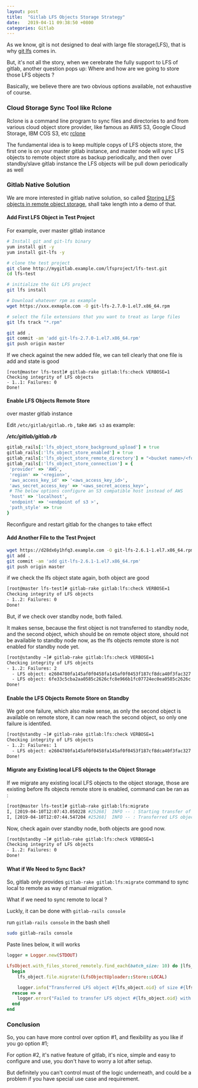```yaml
---
layout: post
title:  "Gitlab LFS Objects Storage Strategy"
date:   2019-04-11 09:38:50 +0800
categories: Gitlab
---
```


As we know, git is not designed to deal with large file storage(LFS), that is why [git lfs][lfs] comes in. 

But, it's not all the story, when we cerebrate the fully support to LFS of gitlab, another question pops up: Where and how are we going to store those LFS objects ? 

Basically, we believe there are two obvious options available, not exhaustive of course.

### Cloud Storage Sync Tool like Rclone

Rclone is a command line program to sync files and directories to and from various cloud object store provider, like famous as AWS S3, Google Cloud Storage, IBM COS S3, etc [rclone][rclone]

The fundamental idea is to keep multiple copys of LFS objects store, the first one is on your master gitlab instance, and master node will sync LFS objects to remote object store as backup periodically, and then over standby/slave gitlab instance the LFS objects will be pull down periodically as well

### Gitlab Native Solution

We are more interested in gitlab native solution, so called [Storing LFS objects in remote object storage][gitlab lfs administration], shall take length into a demo of that.


#### Add First LFS Object in Test Project

For example, over master gitlab instance

```sh
# Install git and git-lfs binary
yum install git -y 
yum install git-lfs -y

# clone the test project
git clone http://mygitlab.example.com/lfsproject/lfs-test.git
cd lfs-test

# initialize the Git LFS project
git lfs install

# Download whatever rpm as example
wget https://xxx.exmaple.com -O git-lfs-2.7.0-1.el7.x86_64.rpm

# select the file extensions that you want to treat as large files
git lfs track "*.rpm"

git add .
git commit -am 'add git-lfs-2.7.0-1.el7.x86_64.rpm'
git push origin master 
```

If we check against the new added file, we can tell clearly that one file is add and state is good
```console
[root@master lfs-test]# gitlab-rake gitlab:lfs:check VERBOSE=1
Checking integrity of LFS objects
- 1..1: Failures: 0
Done!
```


#### Enable LFS Objects Remote Store

over master gitlab instance

Edit `/etc/gitlab/gitlab.rb` , take `AWS s3` as example: 

***/etc/gitlab/gitlab.rb***
```ruby
gitlab_rails[:'lfs_object_store_background_upload'] = true
gitlab_rails[:'lfs_object_store_enabled'] = true
gitlab_rails[:'lfs_object_store_remote_directory'] = "<bucket name>/<folder/key name>"
gitlab_rails[:'lfs_object_store_connection'] = {
 'provider' => 'AWS',
 'region' => '<region>',
 'aws_access_key_id' => '<aws_access_key_id>',
 'aws_secret_access_key' => '<aws_secret_access_key>',
 # The below options configure an S3 compatible host instead of AWS
 'host' => 'localhost',
 'endpoint' => '<endpoint of s3 >',
 'path_style' => true
}
```
Reconfigure and restart gitlab for the changes to take effect
 

#### Add Another File to the Test Project
 
```sh
wget https://d28dx6y1hfq3.example.com -O git-lfs-2.6.1-1.el7.x86_64.rpm
git add .
git commit -am 'add git-lfs-2.6.1-1.el7.x86_64.rpm'
git push origin master 

```

if we check the lfs object state again, both object are good
 
```sh
[root@master lfs-test]# gitlab-rake gitlab:lfs:check VERBOSE=1
Checking integrity of LFS objects
- 1..2: Failures: 0
Done!
```
 
But, if we check over standby node, both failed.
 
It makes sense, because the first object is not transferred to standby node, and the second object, which should be on remote object store, should not be available to standby node now, as the lfs objects remote store is not enabled for standby node yet.
 
```sh
[root@standby ~]# gitlab-rake gitlab:lfs:check VERBOSE=1
Checking integrity of LFS objects
- 1..2: Failures: 2
  - LFS object: e2604780fa145af0f0458fa145af0f0453f187cf8dca40f3fac327: #<Errno::ENOENT: No such file or directory @ rb_sysopen - /var/opt/gitlab/lfs-objects/e2/60/e2604780fa145af0f0458fa145af0f0453f187cf8dca40f3fac327>
  - LFS object: 6fe33c5cba2aa0585c2626cfc8e966b1fc07724ec0ea0585c2626c: #<RuntimeError: Object Storage is not enabled>
Done!
```
 

#### Enable the LFS Objects Remote Store on Standby
 
We got one failure, which also make sense, as only the second object is available on remote store, it can now reach the second object, so only one failure is identifed.
 
```sh
[root@standby ~]# gitlab-rake gitlab:lfs:check VERBOSE=1
Checking integrity of LFS objects
- 1..2: Failures: 1
  - LFS object: e2604780fa145af0f0458fa145af0f0453f187cf8dca40f3fac327: #<Errno::ENOENT: No such file or directory @ rb_sysopen - /var/opt/gitlab/lfs-objects/e2/60/4780fa145af0f0458c221adbb8316c93f187cf8dca40f3fac327e41ca0dd>
Done!
```


#### Migrate any Existing local LFS objects to the Object Storage

If  we migrate any existing local LFS objects to the object storage, those are existing before lfs objects remote store is enabled, command can be ran as :
 
```sh
[root@master lfs-test]# gitlab-rake gitlab:lfs:migrate
I, [2019-04-10T12:07:43.050228 #25268]  INFO -- : Starting transfer of LFS files to object storage
I, [2019-04-10T12:07:44.547204 #25268]  INFO -- : Transferred LFS object e2604780fa145af0f0458fa145af0f0453f187cf8dca40f3fac327 of size 3198212 to object storage
```

Now, check again over standby node, both objects are good now.

```sh
[root@standby ~]# gitlab-rake gitlab:lfs:check VERBOSE=1
Checking integrity of LFS objects
- 1..2: Failures: 0
Done!
```

#### What if We Need to Sync Back? 

So, gitlab only provides `gitlab-rake gitlab:lfs:migrate` command to sync local to remote as way of manual migration.

What if we need to sync remote to local ? 

Luckly, it can be done with `gitlab-rails console`

run `gitlab-rails console` in the bash shell

```sh
sudo gitlab-rails console
```

Paste lines below, it will works

```ruby
logger = Logger.new(STDOUT)

LfsObject.with_files_stored_remotely.find_each(batch_size: 10) do |lfs_object|
  begin
    lfs_object.file.migrate!(LfsObjectUploader::Store::LOCAL)

    logger.info("Transferred LFS object #{lfs_object.oid} of size #{lfs_object.size.to_i.bytes} to local")
  rescue => e
    logger.error("Failed to transfer LFS object #{lfs_object.oid} with error: #{e.message}")
  end
end
```

### Conclusion 

So, you can have more control over option #1, and flexibility as you like if you go option #1;


For option #2, it's native feature of gitlab, it's nice, simple and easy to configure and use, you don't have to worry a lot after setup.

But definitely you can't control must of the logic underneath, and could be a problem if you have special use case and requirement. 


[lfs]:http://git-lfs.github.com
[rclone]:https://rclone.org/
[gitlab lfs administration]:https://docs.gitlab.com/ee/workflow/lfs/lfs_administration.html#storing-lfs-objects-in-remote-object-storage